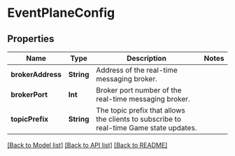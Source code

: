 # EventPlaneConfig

## Properties
Name | Type | Description | Notes
------------ | ------------- | ------------- | -------------
**brokerAddress** | **String** | Address of the real-time messaging broker. | 
**brokerPort** | **Int** | Broker port number of the real-time messaging broker. | 
**topicPrefix** | **String** | The topic prefix that allows the clients to subscribe to real-time Game state updates. | 

[[Back to Model list]](../README.md#documentation-for-models) [[Back to API list]](../README.md#documentation-for-api-endpoints) [[Back to README]](../README.md)


